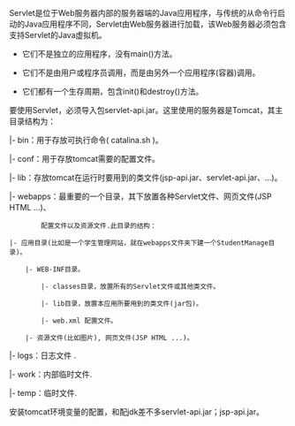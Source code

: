 Servlet是位于Web服务器内部的服务器端的Java应用程序，与传统的从命令行启动的Java应用程序不同，Servlet由Web服务器进行加载，该Web服务器必须包含支持Servlet的Java虚拟机。
* 它们不是独立的应用程序，没有main()方法。
* 它们不是由用户或程序员调用，而是由另外一个应用程序(容器)调用。
* 它们都有一个生存周期，包含init()和destroy()方法。
要使用Servlet，必须导入包servlet-api.jar。这里使用的服务器是Tomcat，其主目录结构为：
|- bin：用于存放可执行命令( catalina.sh )。
|- conf：用于存放tomcat需要的配置文件。
|- lib：存放tomcat在运行时要用到的类文件(jsp-api.jar、servlet-api.jar、...)。
|- webapps：最重要的一个目录，其下放置各种Servlet文件、网页文件(JSP HTML ...)、
			配置文件以及资源文件.此目录的结构：
	|- 应用目录(比如是一个学生管理网站，就在webapps文件夹下建一个StudentManage目录)。
		|- WEB-INF目录。
			|- classes目录，放置所有的Servlet文件或其他类文件。
			|- lib目录，放置本应用所要用到的类文件(jar包)。
			|- web.xml 配置文件。
		|- 资源文件(比如图片), 网页文件(JSP HTML ...)。
						
|- logs：日志文件 .
|- work：内部临时文件.
|- temp：临时文件.
安装tomcat环境变量的配置，和配jdk差不多servlet-api.jar；jsp-api.jar。